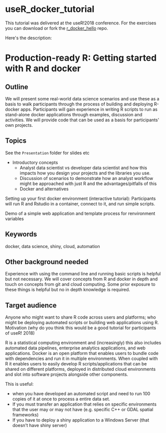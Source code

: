 # useR_docker_tutorial

This tutorial was delivered at the useR!2018 conference.  For the exercises you can download or fork the [r_docker_hello](https://github.com/SymbolixAU/r_docker_hello)  repo.

Here's the description:

# Production-ready R: Getting started with R and docker

## Outline

We will present some real-world data science scenarios and use these as a basis to walk participants through the process of building and deploying R-docker apps. Participants will gain experience in writing R scripts to run as stand-alone docker applications through examples, discussion and activities. We will provide code that can be used as a basis for participants' own projects.

## Topics 

See the `Presentation` folder for slides etc

* Introductory concepts 
   + Analyst data scientist vs developer data scientist and how this impacts how you design your projects and the libraries you use.
   + Discussion of scenarios to demonstrate how an analyst workflow might be approached with just R and the advantages/pitfalls of this
   + Docker and alternatives

Setting up your first docker environment (interactive tutorial): Participants will run R and Rstudio in a container, connect to it, and run simple scripts.

Demo of a simple web application and template process for renvironment variables

## Keywords 

docker, data science, shiny, cloud, automation

## Other background needed

Experience with using the command line and running basic scripts is helpful but not necessary.
We will cover concepts from R and docker in depth and touch on concepts from git and cloud computing. Some prior exposure to these things is helpful but no in depth knowledge is required.

## Target audience

Anyone who might want to share R code across users and platforms; who might be deploying automated scripts or building web applications using R.
Motivation (why do you think this would be a good tutorial for participants of useR! 2018)

R is a statistical computing environment and (increasingly) this also includes automated data pipelines, enterprise analytics applications, and web applications. Docker is an open platform that enables users to bundle code with dependencies and run it in multiple environments. When coupled with R it enables users to easily develop R scripts/applications that can be shared on different platforms, deployed in distributed cloud environments and slot into software projects alongside other components.

This is useful:

* when you have developed an automated script and need to run 100 copies of it at once to process a entire data set.
* If you must transfer an application that relies on specific environments that the user may or may not have (e.g. specific C++ or GDAL spatial frameworks)
* If you have to deploy a shiny application to a Windows Server (that doesn't have shiny server)
